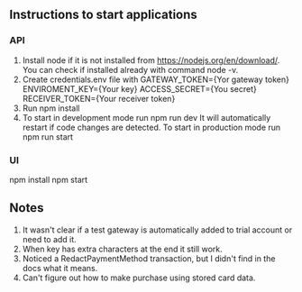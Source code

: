## Instructions to start applications

### API

1. Install node if it is not installed from https://nodejs.org/en/download/. You can check if installed already with command node -v.
2. Create credentials.env file with 
GATEWAY_TOKEN={Yor gateway token}
ENVIROMENT_KEY={Your key}
ACCESS_SECRET={You secret}
RECEIVER_TOKEN={Your receiver token}
3. Run npm install 
4. To start in development mode run
npm run dev
It will automatically restart if code changes are detected.
To start in production mode run
npm run start

### UI

npm install
npm start

## Notes
1. It wasn't clear if a test gateway is automatically added to trial account or need to add it.
2. When key has extra characters at the end it still work. 
3. Noticed a RedactPaymentMethod transaction, but I didn't find in the docs what it means.
4. Can't figure out how to make purchase using stored card data.
